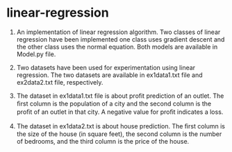 # linear-regression

1. An implementation of linear regression algorithm. Two classes of linear regression have been implemented one class uses gradient descent and the other class uses the normal equation. Both models are available in Model.py file.

2. Two datasets have been used for experimentation using linear regression. The two datasets are available in ex1data1.txt file and ex2data2.txt file, respectively. 

3. The dataset in ex1data1.txt file is about profit prediction of an outlet. The ﬁrst column is the population of a city and the second column is the proﬁt of an outlet in that city. A negative value for proﬁt indicates a loss.

4. The dataset in ex1data2.txt is about house prediction. The ﬁrst column is the size of the house (in square feet), the second column is the number of bedrooms, and the third column is the price of the house.
